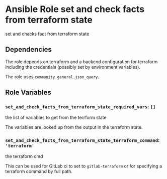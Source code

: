# Ansible Role set and check facts from terraform state

set and chacks fact from terraform state

## Dependencies

The role depends on terraform and a backend configuration for terraform including the credentials (possibly set by environment variables).

The role uses `community.general.json_query`.

## Role Variables

### `set_and_check_facts_from_terraform_state_required_vars`: `[]`

the list of variables to get from the terrform state

The variables are looked up from the output in the terraform state.

### `set_and_check_facts_from_terraform_state_terraform_command`: `'terraform'`

the terraform cmd

This can be used for GitLab ci to set to `gitlab-terraform` or for specifying a terraform command by full path.
